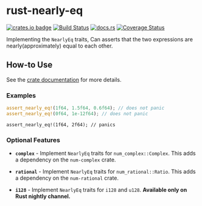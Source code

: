 # rust-nearly-eq
[![crates.io badge](https://img.shields.io/crates/v/nearly-eq.svg)](https://crates.io/crates/nearly-eq)
[![Build Status](https://travis-ci.org/chalharu/rust-nearly-eq.svg?branch=master)](https://travis-ci.org/chalharu/rust-nearly-eq)
[![docs.rs](https://docs.rs/nearly_eq/badge.svg)](https://docs.rs/nearly_eq)
[![Coverage Status](https://coveralls.io/repos/github/chalharu/rust-nearly-eq/badge.svg?branch=master)](https://coveralls.io/github/chalharu/rust-nearly-eq?branch=master)

Implementing the `NearlyEq` traits, Can asserts that the two expressions are nearly(approximately) equal to each other.

## How-to Use
See the [crate documentation](https://docs.rs/nearly_eq/) for more details.

### Examples

```rust
assert_nearly_eq!(1f64, 1.5f64, 0.6f64); // does not panic
assert_nearly_eq!(0f64, 1e-12f64); // does not panic
```

```rust:should_panic
assert_nearly_eq!(1f64, 2f64); // panics
```

### Optional Features

- **`complex`** - Implement `NearlyEq` traits for `num_complex::Complex`. This adds a dependency on the `num-complex` crate.

- **`rational`** - Implement `NearlyEq` traits for `num_rational::Ratio`. This adds a dependency on the `num-rational` crate.

- **`i128`** - Implement `NearlyEq` traits for `i128` and `u128`. **Available only on Rust nightly channel.**
